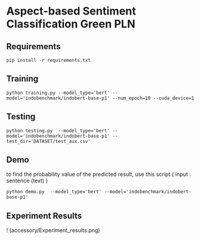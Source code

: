 # Aspect-based Sentiment Classification Green PLN

## Requirements
```
pip install -r requirements.txt

```
## Training
```
python training.py --model_type='bert' --model='indobenchmark/indobert-base-p1' --num_epoch=10 --cuda_device=1

```
## Testing 

```
python testing.py  --model_type='bert' --model='indobenchmark/indobert-base-p1' --test_dir='DATASET/test_aux.csv'

```
## Demo

to find the probability value of the predicted result, use this script ( input : sentence (text) )

```
python demo.py  --model_type='bert' --model='indobenchmark/indobert-base-p1' 

```

## Experiment Results
! (accessory/Experiment_results.png)
